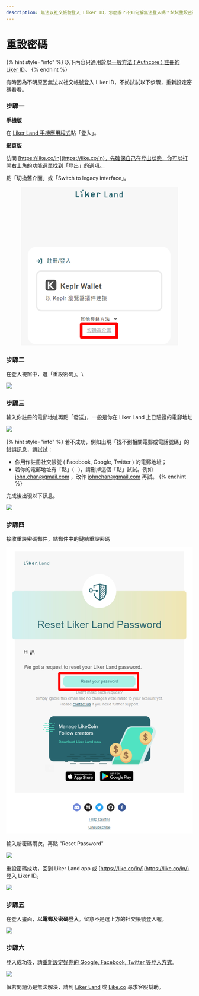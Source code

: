 ```yaml
---
description: 無法以社交帳號登入 Liker ID，怎麼辦？不知何解無法登入嗎？試試重設密碼吧！
---
```


# 重設密碼

{% hint style="info" %}
以下內容只適用於[以一般方法 ( Authcore ) 註冊的 Liker ID](./)。
{% endhint %}

有時因為不明原因無法以社交帳號登入 Liker ID，不妨試試以下步驟，重新設定密碼看看。

### **步驟一**

**手機版**

在 [Liker Land 手機應用程式](../../liker-land/download.md)點「登入」。

**網頁版**

訪問 [https://like.co/in](https://like.co/in)。先確保自己在登出狀態，你可以打開右上角的功能選單找到「登出」的選項。

點「切換舊介面」或「Switch to legacy interface」。

<figure><img src="../../../.gitbook/assets/resetpassword-0.png" alt=""><figcaption></figcaption></figure>

### **步驟二**

在登入視窗中，選「重設密碼」。\


![](../../../.gitbook/assets/resetpassword-1.png)

### 步驟三

輸入你註冊的電郵地址再點「發送」，一般是你在 Liker Land 上已驗證的電郵地址

![](../../../.gitbook/assets/resetpassword-2.png)

{% hint style="info" %}
若不成功，例如出現「找不到相關電郵或電話號碼」的錯誤訊息，請試試：

* 你用作註冊社交帳號 ( Facebook, Google, Twitter ) 的電郵地址；
* 若你的電郵地址有「點」( . )，請刪掉這個「點」試試。例如 john.chan@gmail.com ，改作 johnchan@gmail.com 再試。
{% endhint %}

完成後出現以下訊息。

![](../../../.gitbook/assets/resetpassword-3.png)

### **步驟四**

接收重設密碼郵件，點郵件中的鏈結重設密碼

![](../../../.gitbook/assets/resetpassword-4.png)

輸入新密碼兩次，再點 "Reset Password"

![](../../../.gitbook/assets/resetpassword-5.png)

重設密碼成功，回到 Liker Land app 或 [https://like.co/in/](https://like.co/in/) 登入 Liker ID。

![](../../../.gitbook/assets/resetpassword-6.png)

### **步驟五**

在登入畫面，**以電郵及密碼登入**。留意不是選上方的社交帳號登入喔。

![](../../../.gitbook/assets/resetpassword-7.png)

### **步驟六**

登入成功後，請[重新設定好你的 Google, Facebook, Twitter 等登入方式](social-media-logins.md)。

![](../../../.gitbook/assets/social-media-logins-1.png)

假若問題仍是無法解決，請到 [Liker Land](https://liker.land/) 或 [Like.co](https://like.co/) 尋求客服幫助。
